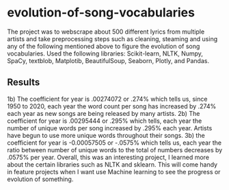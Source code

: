 # evolution-of-song-vocabularies
The project was to webscrape about 500 different lyrics from multiple artists and take preprocessing steps such as cleaning, steaming and using any of the following mentioned above to figure the evolution of song vocabularies. Used the following libraries: Scikit-learn, NLTK, Numpy, SpaCy, textblob, Matplotib, BeautifulSoup, Seaborn, Plotly, and Pandas.



Results 
-----------------------------------
1b) The coefficient for year is .00274072 or .274% which tells us, since 1950 to 2020, each year the word
count per song has increased by .274% each year as new songs are being released by many artists.
2b) The coefficient for year is .00295444 or .295% which tells, each year the number of unique words
per song increased by .295% each year. Artists have begun to use more unique words throughout their
songs.
3b) the coefficient for year is -0.00057505 or -.0575% which tells us, each year the ratio between
number of unique words to the total of numbers decreases by .0575% per year.
Overall, this was an interesting project, I learned more about the certain libraries such as NLTK and
sklearn. This will come handy in feature projects when I want use Machine learning to see the progress
or evolution of something.
